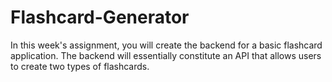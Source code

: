 # Flashcard-Generator
In this week's assignment, you will create the backend for a basic flashcard application.  The backend will essentially constitute an API that allows users to create two types of flashcards.
